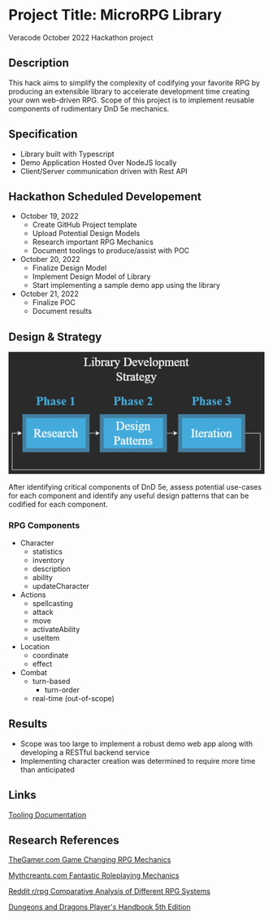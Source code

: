 # Project Title: MicroRPG Library

Veracode October 2022 Hackathon project

## Description

This hack aims to simplify the complexity of codifying your favorite RPG by producing an extensible library to accelerate development time creating your own web-driven RPG. Scope of this project is to implement reusable components of rudimentary DnD 5e mechanics.

## Specification

- Library built with Typescript
- Demo Application Hosted Over NodeJS locally
- Client/Server communication driven with Rest API

## Hackathon Scheduled Developement
- October 19, 2022
  - Create GitHub Project template
  - Upload Potential Design Models
  - Research important RPG Mechanics
  - Document toolings to produce/assist with POC
- October 20, 2022
  - Finalize Design Model
  - Implement Design Model of Library
  - Start implementing a sample demo app using the library
- October 21, 2022
  - Finalize POC
  - Document results

## Design & Strategy

![Library Development Process Diagram](img/Development-Strategy.png)

After identifying critical components of DnD 5e, assess potential use-cases for each component and identify any useful design patterns that can be codified for each component.

### RPG Components

- Character
  - statistics
  - inventory
  - description
  - ability
  - updateCharacter
- Actions
  - spellcasting
  - attack
  - move
  - activateAbility
  - useItem
- Location
  - coordinate
  - effect
- Combat
  - turn-based
    - turn-order
  - real-time (out-of-scope)

## Results

- Scope was too large to implement a robust demo web app along with developing a RESTful backend service
- Implementing character creation was determined to require more time than anticipated

## Links
[Tooling Documentation](Tooling.md)

## Research References

[TheGamer.com Game Changing RPG Mechanics](https://www.thegamer.com/rpg-mechanics-game-changer-outdated/)

[Mythcreants.com Fantastic Roleplaying Mechanics](https://mythcreants.com/blog/six-fantastic-roleplaying-mechanics/)

[Reddit r/rpg Comparative Analysis of Different RPG Systems](https://www.reddit.com/r/rpg/comments/wfq06/comparative_analysis_of_different_rpg_systems/?utm_source=share&utm_medium=web2x&context=3)

[Dungeons and Dragons Player's Handbook 5th Edition](https://dnd.wizards.com/products/rpg_playershandbook)

